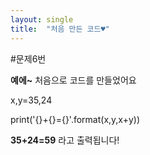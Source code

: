 ```yaml
---
layout: single
title:  "처음 만든 코드♥"
---
```


#문제6번

**예에~** 처음으로 코드를 만들었어요

x,y=35,24

print('{}+{}={}'.format(x,y,x+y))


**35+24=59** 라고 출력됩니다!
